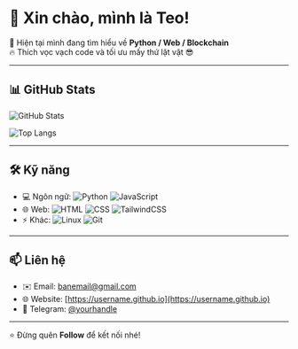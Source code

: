 # 👋 Xin chào, mình là Teo!

🌱 Hiện tại mình đang tìm hiểu về **Python / Web / Blockchain**  
🔥 Thích vọc vạch code và tối ưu mấy thứ lặt vặt 😎  

---

## 📊 GitHub Stats
![GitHub Stats](https://github-readme-stats.vercel.app/api?username=TranTeo&show_icons=true&theme=tokyonight)

![Top Langs](https://github-readme-stats.vercel.app/api/top-langs/?username=TranTeo&layout=compact&theme=tokyonight)

---

## 🛠️ Kỹ năng
- 💻 Ngôn ngữ: ![Python](https://img.shields.io/badge/-Python-blue?logo=python) ![JavaScript](https://img.shields.io/badge/-JavaScript-yellow?logo=javascript)  
- 🌐 Web: ![HTML](https://img.shields.io/badge/-HTML-orange?logo=html5) ![CSS](https://img.shields.io/badge/-CSS-blue?logo=css3) ![TailwindCSS](https://img.shields.io/badge/-TailwindCSS-teal?logo=tailwind-css)  
- ⚡ Khác: ![Linux](https://img.shields.io/badge/-Linux-black?logo=linux) ![Git](https://img.shields.io/badge/-Git-red?logo=git)

---

## 📫 Liên hệ
- ✉️ Email: [banemail@gmail.com](mailto:banemail@gmail.com)  
- 🌐 Website: [https://username.github.io](https://username.github.io)  
- 💬 Telegram: [@yourhandle](https://t.me/yourhandle)  

---

⭐️ Đừng quên **Follow** để kết nối nhé!
